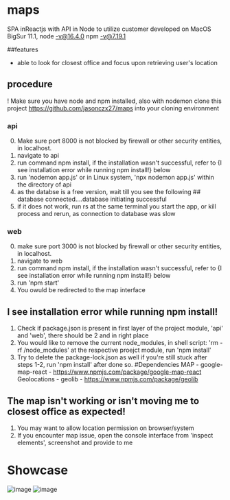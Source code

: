 # maps

SPA inReactjs with API in Node to utilize customer
developed on MacOS BigSur 11.1, 
node -v@16.4.0
npm -v@7.19.1

##features
 - able to look for closest office and focus upon retrieving user's location

## procedure
! Make sure you have node and npm installed, also with nodemon
clone this project https://github.com/jasonczx27/maps into your cloning environment
### api
0. Make sure port 8000 is not blocked by firewall or other security entities, in localhost.
1. navigate to api
2. run command npm install, if the installation wasn't successful, refer to {I see installation error while running npm install!} below
3. run 'nodemon app.js' or in Linux system, 'npx nodemon app.js' within the directory of api
4. as the databse is a free version, wait till you see the following ## database connected....database initiating successful
5. if it does not work, run rs at the same terminal you start the app, or kill process and rerun, as connection to database was slow

### web
0. make sure port 3000 is not blocked by firewall or other security entities, in localhost.
1. navigate to web
2. run command npm install, if the installation wasn't successful, refer to {I see installation error while running npm install!} below
3. run 'npm start'
4. You owuld be redirected to the map interface

## I see installation error while running npm install!
1. Check if package.json is present in first layer of the project module, 'api' and 'web', there should be 2 and in right place
2. You would like to remove the current node_modules, in shell script: 'rm -rf /node_modules' at the respective proejct module, run 'npm install'
3. Try to delete the package-lock.json as well if you're still stuck after steps 1-2, run 'npm install' after done so.
#Dependencies
MAP - google-map-react - https://www.npmjs.com/package/google-map-react
Geolocations - geolib - https://www.npmjs.com/package/geolib

## The map isn't working or isn't moving me to closest office as expected!
1. You may want to allow location permission on browser/system
2. If you encounter map issue, open the console interface from 'inspect elements', screenshot and provide to me


# Showcase
![image](https://user-images.githubusercontent.com/68674815/128631913-4ee21fa2-2f42-4fdc-b94b-cc4c86051e6d.png)
![image](https://user-images.githubusercontent.com/68674815/128632153-02a7d454-834f-4790-9f23-6b1add144940.png)






